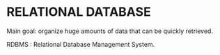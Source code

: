 # RELATIONAL DATABASE

Main goal: organize huge amounts of data that can be quickly retrieved. 

RDBMS : Relational Database  Management System. 